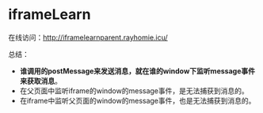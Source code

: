 # iframeLearn

在线访问：http://iframelearnparent.rayhomie.icu/

总结：

- **谁调用的postMessage来发送消息，就在谁的window下监听message事件来获取消息**。
- 在父页面中监听iframe的window的message事件，是无法捕获到消息的。
- 在iframe中监听父页面的window的message事件，也是无法捕获到消息的。